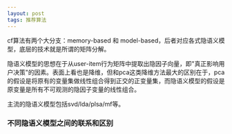 ```yaml
---
layout: post
tags: 推荐算法
---
```


cf算法有两个大分支：memory-based 和 model-based，后者对应各式隐语义模型，底层的技术就是所谓的矩阵分解。

隐语义模型的思想在于从user-item行为矩阵中提取出隐因子向量，即"真正影响用户决策"的因素。表面上看也是降维，但和pca这类降维方法最大的区别在于，pca的假设是将原有的变量集做线性组合得到正交的正变量集，而隐语义模型的假设是原变量是所有不可观测的隐因子变量的线性组合。

主流的隐语义模型包括svd/lda/plsa/mf等。

### 不同隐语义模型之间的联系和区别

